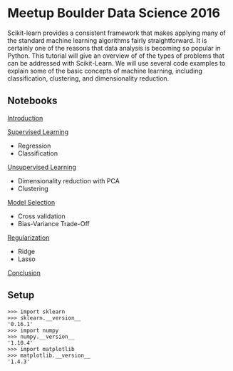# Meetup Boulder Data Science 2016

Scikit-learn provides a consistent framework that makes applying many of the standard machine learning algorithms fairly straightforward. It is certainly one of the reasons that data analysis is becoming so popular in Python.  This tutorial will give an overview of of the types of problems that can be addressed with Scikit-Learn. We will use several code examples to explain some of the basic concepts of machine learning, including classification, clustering, and dimensionality reduction.

## Notebooks

[Introduction](https://github.com/mlunacek/meetup_data_science_2016/blob/master/notebooks/00_introduction.ipynb)

[Supervised Learning](https://github.com/mlunacek/meetup_data_science_2016/blob/master/notebooks/01_supervised.ipynb)
- Regression
- Classification

[Unsupervised Learning](https://github.com/mlunacek/meetup_data_science_2016/blob/master/notebooks/02_unsupervised.ipynb)
- Dimensionality reduction with PCA
- Clustering

[Model Selection](https://github.com/mlunacek/meetup_data_science_2016/blob/master/notebooks/03_model_selection.ipynb)
- Cross validation
- Bias-Variance Trade-Off

[Regularization](https://github.com/mlunacek/meetup_data_science_2016/blob/master/notebooks/04_regularization.ipynb)
- Ridge
- Lasso

[Conclusion](https://github.com/mlunacek/meetup_data_science_2016/blob/master/notebooks/conclusion.ipynb)

## Setup

    >>> import sklearn
    >>> sklearn.__version__
    '0.16.1'
    >>> import numpy
    >>> numpy.__version__
    '1.10.4'
    >>> import matplotlib
    >>> matplotlib.__version__
    '1.4.3'
